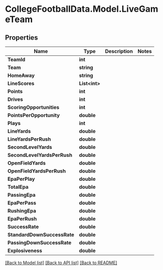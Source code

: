 # CollegeFootballData.Model.LiveGameTeam

## Properties

Name | Type | Description | Notes
------------ | ------------- | ------------- | -------------
**TeamId** | **int** |  | 
**Team** | **string** |  | 
**HomeAway** | **string** |  | 
**LineScores** | **List&lt;int&gt;** |  | 
**Points** | **int** |  | 
**Drives** | **int** |  | 
**ScoringOpportunities** | **int** |  | 
**PointsPerOpportunity** | **double** |  | 
**Plays** | **int** |  | 
**LineYards** | **double** |  | 
**LineYardsPerRush** | **double** |  | 
**SecondLevelYards** | **double** |  | 
**SecondLevelYardsPerRush** | **double** |  | 
**OpenFieldYards** | **double** |  | 
**OpenFieldYardsPerRush** | **double** |  | 
**EpaPerPlay** | **double** |  | 
**TotalEpa** | **double** |  | 
**PassingEpa** | **double** |  | 
**EpaPerPass** | **double** |  | 
**RushingEpa** | **double** |  | 
**EpaPerRush** | **double** |  | 
**SuccessRate** | **double** |  | 
**StandardDownSuccessRate** | **double** |  | 
**PassingDownSuccessRate** | **double** |  | 
**Explosiveness** | **double** |  | 

[[Back to Model list]](../README.md#documentation-for-models) [[Back to API list]](../README.md#documentation-for-api-endpoints) [[Back to README]](../README.md)

